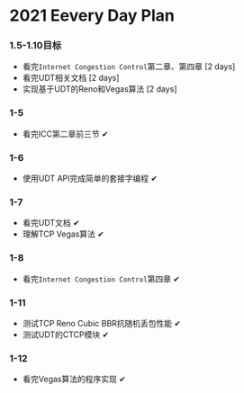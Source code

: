 # 2021 Eevery Day Plan

### 1.5-1.10目标

- 看完`Internet Congestion Control`第二章、第四章 [2 days]
- 看完UDT相关文档 [2 days]
- 实现基于UDT的Reno和Vegas算法 [2 days]

### 1-5

- 看完ICC第二章前三节 ✔

### 1-6

- 使用UDT API完成简单的套接字编程 ✔

### 1-7

- 看完UDT文档 ✔
- 理解TCP Vegas算法 ✔

### 1-8

- 看完`Internet Congestion Control`第四章 ✔

### 1-11

- 测试TCP Reno Cubic BBR抗随机丢包性能 ✔
- 测试UDT的CTCP模块 ✔

### 1-12

- 看完Vegas算法的程序实现 ✔